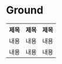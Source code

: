 # Ground

<table>
  <tr>
    <th>제목</th>
    <th>제목</th>
    <th style = width="300px">제목</th>
  </tr>
  <tr>
    <td>내용</td>
    <td>내용</td>
    <td>내용</td>
  </tr>
  <tr>
    <td>내용</td>
    <td>내용</td>
    <td>내용</td>
  </tr>
</table>
